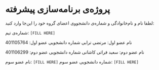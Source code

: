 # پروژه‌ی برنامه‌سازی پیشرفته
لطفا نام و نام‌خانوادگی و شماره‌ی دانشجووی اعضای گروه خود را این‌جا وارد کنید:

شماره‌ی تیم: `[FILL HERE]`

نام عضو اول: مرتضی ترابی
شماره دانشجویی عضو اول: 401105764

نام عضو دوم: سعید فراتی کاشانی
شماره دانشجویی عضو دوم: 401106299

نام عضو سوم: `[FILL HERE]`
شماره دانشجویی عضو سوم: `[FILL HERE]`
